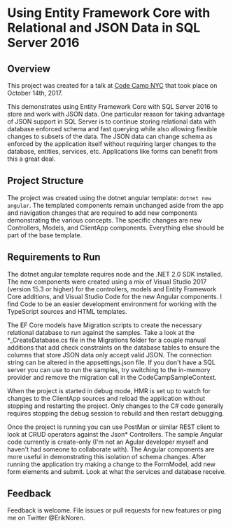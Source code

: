 # Using Entity Framework Core with Relational and JSON Data in SQL Server 2016

## Overview

This project was created for a talk at [Code Camp NYC](http://codecampnyc.org/) that took place on October 14th, 2017.

This demonstrates using Entity Framework Core with SQL Server 2016 to store and work with JSON data. One particular reason for taking advantage of JSON support in SQL Server is to continue storing relational data with database enforced schema and fast querying while also allowing flexible changes to subsets of the data. The JSON data can change schema as enforced by the application itself without requiring larger changes to the database, entities, services, etc. Applications like forms can benefit from this a great deal.

## Project Structure

The project was created using the dotnet angular template: `dotnet new angular`. The templated components remain unchanged aside from the app and navigation changes that are required to add new components demonstrating the various concepts. The specific changes are new Controllers, Models, and ClientApp components. Everything else should be part of the base template.

## Requirements to Run

The dotnet angular template requires node and the .NET 2.0 SDK installed. The new components were created using a mix of Visual Studio 2017 (version 15.3 or higher) for the controllers, models and Entity Framework Core additions, and Visual Studio Code for the new Angular components. I find Code to be an easier development environment for working with the TypeScript sources and HTML templates.

The EF Core models have Migration scripts to create the necessary relational database to run against the samples. Take a look at the *_CreateDatabase.cs file in the Migrations folder for a couple manual additions that add check constraints on the database tables to ensure the columns that store JSON data only accept valid JSON. The connection string can be altered in the appsettings.json file. If you don't have a SQL server you can use to run the samples, try switching to the in-memory provider and remove the migration call in the CodeCampSampleContext.

When the project is started in debug mode, HMR is set up to watch for changes to the ClientApp sources and reload the application without stopping and restarting the project. Only changes to the C# code generally requires stopping the debug session to rebuild and then restart debugging.

Once the project is running you can use PostMan or similar REST client to look at CRUD operators against the Json* Controllers. The sample Angular code currently is create-only (I'm not an Agular developer myself and haven't had someone to collaborate with). The Angular components are more useful in demonstrating this isolation of schema changes. After running the application try making a change to the FormModel, add new form elements and submit. Look at what the services and database receive.

## Feedback

Feedback is welcome. File issues or pull requests for new features or ping me on Twitter @ErikNoren.
